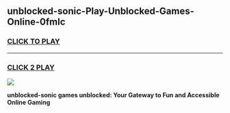 
## unblocked-sonic-Play-Unblocked-Games-Online-0fmlc
<h3>
<a href="https://premium76.site?title=unblocked-sonic&ref=25A">CLICK TO PLAY</a></h3>
<hr>

<h3>
<a href="https://premium76.site?title=unblocked-sonic&ref=25A">CLICK 2 PLAY</a>
  
</h3>

<a href="https://premium76.site?title=unblocked-sonic&ref=25A"><img src="https://clearcache.store/games.png"></a>


**unblocked-sonic games unblocked: Your Gateway to Fun and Accessible Online Gaming**
